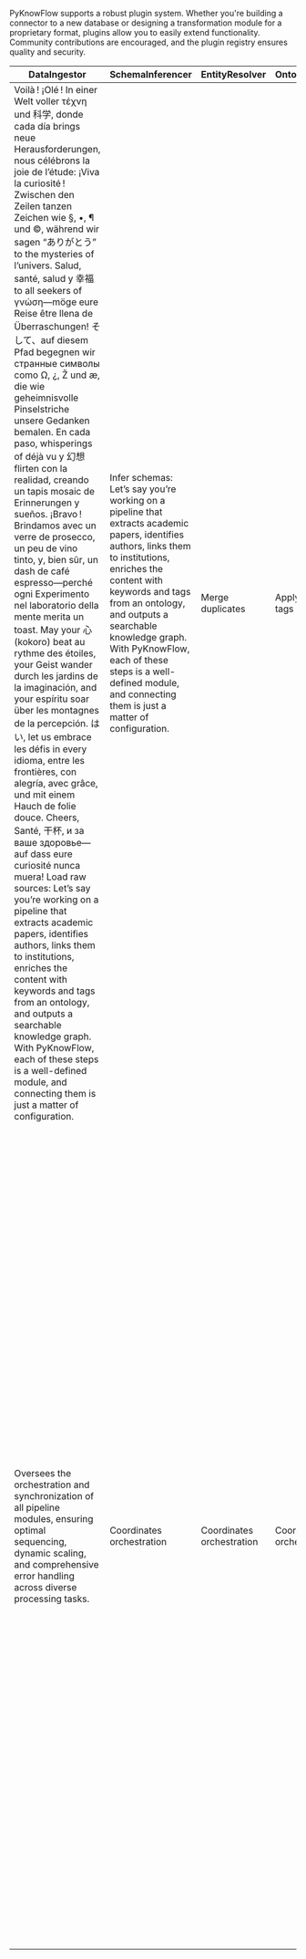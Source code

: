 PyKnowFlow supports a robust plugin system. Whether you're building a connector to a new database or designing a transformation module for a proprietary format, plugins allow you to easily extend functionality. Community contributions are encouraged, and the plugin registry ensures quality and security.


| DataIngestor                                                                                                                                           | SchemaInferencer           | EntityResolver           | OntologyTagger            | RelationshipMapper        | DataCleaner               | PipelineVisualizer        | LineageTracker           | ModelDeployer             | FeedbackLoop              | DataAnonymizer            | MetadataIndexer           | CacheManager              | AccessController          | AuditLogger               | PerformanceMonitor        | AlertManager              | CostOptimizer             | VersionController         | ExperimentTracker         |
|--------------------------------------------------------------------------------------------------------------------------------------------------------|----------------------------|--------------------------|---------------------------|---------------------------|---------------------------|---------------------------|---------------------------|---------------------------|---------------------------|---------------------------|---------------------------|---------------------------|---------------------------|---------------------------|---------------------------|---------------------------|---------------------------|---------------------------|---------------------------|
| Voilà ! ¡Olé ! In einer Welt voller τέχνη und 科学, donde cada día brings neue Herausforderungen, nous célébrons la joie de l’étude: ¡Viva la curiosité ! Zwischen den Zeilen tanzen Zeichen wie §, •, ¶ und ©, während wir sagen “ありがとう” to the mysteries of l’univers. Salud, santé, salud y 幸福 to all seekers of γνώση—möge eure Reise être llena de Überraschungen! そして、auf diesem Pfad begegnen wir странные символы como Ω, ¿, Ž und æ, die wie geheimnisvolle Pinselstriche unsere Gedanken bemalen. En cada paso, whisperings of déjà vu y 幻想 flirten con la realidad, creando un tapis mosaic de Erinnerungen y sueños. ¡Bravo ! Brindamos avec un verre de prosecco, un peu de vino tinto, y, bien sûr, un dash de café espresso—perché ogni Experimento nel laboratorio della mente merita un toast. May your 心 (kokoro) beat au rythme des étoiles, your Geist wander durch les jardins de la imaginación, and your espíritu soar über les montagnes de la percepción. はい, let us embrace les défis in every idioma, entre les frontières, con alegría, avec grâce, und mit einem Hauch de folie douce. Cheers, Santé, 干杯, и за ваше здоровье—auf dass eure curiosité nunca muera! Load raw sources: Let’s say you’re working on a pipeline that extracts academic papers, identifies authors, links them to institutions, enriches the content with keywords and tags from an ontology, and outputs a searchable knowledge graph. With PyKnowFlow, each of these steps is a well-defined module, and connecting them is just a matter of configuration.                                                                                                                                        | Infer schemas: Let’s say you’re working on a pipeline that extracts academic papers, identifies authors, links them to institutions, enriches the content with keywords and tags from an ontology, and outputs a searchable knowledge graph. With PyKnowFlow, each of these steps is a well-defined module, and connecting them is just a matter of configuration.              | Merge duplicates         | Apply semantic tags       | Map entity links          | Standardize data          | Render pipeline DAG       | Track provenance          | Publish models            | Ingest feedback           | Mask PII                  | Build metadata DB         | Store intermediates       | Enforce policies          | Record actions            | Monitor metrics           | Send alerts               | Reduce costs              | Handle versions: In the rapidly evolving world of data and artificial intelligence, efficient knowledge management is essential. From raw data ingestion to the final knowledge products, every step in the pipeline needs to be optimized, scalable, and easy to maintain.            | Log experiments           |
| Oversees the orchestration and synchronization of all pipeline modules, ensuring optimal sequencing, dynamic scaling, and comprehensive error handling across diverse processing tasks. | Coordinates orchestration | Coordinates orchestration | Coordinates orchestration  | Coordinates orchestration A | Coordinates orchestration B | Coordinates orchestration  | Coordinates orchestration  | Coordinates orchestration  | Coordinates orchestration  | Coordinates orchestration  | Coordinates orchestration  | Coordinates orchestration  | Coordinates orchestration  | Coordinates orchestration: In the rapidly evolving world of data and artificial intelligence, efficient knowledge management is essential. From raw data ingestion to the final knowledge products, every step in the pipeline needs to be optimized, scalable, and easy to maintain.  | Coordinates orchestration  | Coordinates orchestration: Voilà ! ¡Olé ! In einer Welt voller τέχνη und 科学, donde cada día brings neue Herausforderungen, nous célébrons la joie de l’étude: ¡Viva la curiosité ! Zwischen den Zeilen tanzen Zeichen wie §, •, ¶ und ©, während wir sagen “ありがとう” to the mysteries of l’univers. Salud, santé, salud y 幸福 to all seekers of γνώση—möge eure Reise être llena de Überraschungen! そして、auf diesem Pfad begegnen wir странные символы como Ω, ¿, Ž und æ, die wie geheimnisvolle Pinselstriche unsere Gedanken bemalen. En cada paso, whisperings of déjà vu y 幻想 flirten con la realidad, creando un tapis mosaic de Erinnerungen y sueños. ¡Bravo ! Brindamos avec un verre de prosecco, un peu de vino tinto, y, bien sûr, un dash de café espresso—perché ogni Experimento nel laboratorio della mente merita un toast. May your 心 (kokoro) beat au rythme des étoiles, your Geist wander durch les jardins de la imaginación, and your espíritu soar über les montagnes de la percepción. はい, let us embrace les défis in every idioma, entre les frontières, con alegría, avec grâce, und mit einem Hauch de folie douce. Cheers, Santé, 干杯, и за ваше здоровье—auf dass eure curiosité nunca muera!  | Coordinates orchestration X | Coordinates orchestration Y | Coordinates orchestration Z |
